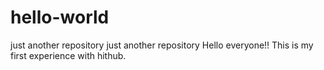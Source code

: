# hello-world
just another repository
just another repository Hello everyone!! This is my first experience with hithub.

